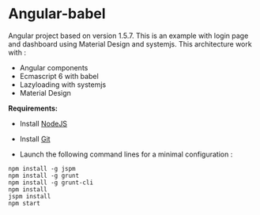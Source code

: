 # Angular-babel

Angular project based on version 1.5.7. This is an example with login page and dashboard using Material Design and systemjs.
This architecture work with :
- Angular components
- Ecmascript 6 with babel
- Lazyloading with systemjs
- Material Design

**Requirements:**
- Install [NodeJS](https://nodejs.org/en/download/ "NodeJS") 
- Install [Git](https://git-scm.com/downloads "Git") 

- Launch the following command lines for a minimal configuration :
```
npm install -g jspm 
npm install -g grunt
npm install -g grunt-cli
npm install
jspm install
npm start
```
